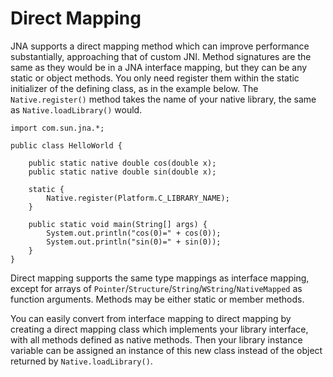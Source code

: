 Direct Mapping
==============

JNA supports a direct mapping method which can improve performance substantially, approaching that of custom JNI. Method signatures are the same as they would be in a JNA interface mapping, but they can be any static or object methods. You only need register them within the static initializer of the defining class, as in the example below. The `Native.register()` method takes the name of your native library, the same as `Native.loadLibrary()` would.

    import com.sun.jna.*;

    public class HelloWorld {
                
        public static native double cos(double x);
        public static native double sin(double x);
        
        static {
            Native.register(Platform.C_LIBRARY_NAME);
        }

        public static void main(String[] args) {
            System.out.println("cos(0)=" + cos(0));
            System.out.println("sin(0)=" + sin(0));
        }
    }

Direct mapping supports the same type mappings as interface mapping, except for arrays of `Pointer`/`Structure`/`String`/`WString`/`NativeMapped` as function arguments.  Methods may be either static or member methods.

You can easily convert from interface mapping to direct mapping by creating a direct mapping class which implements your library interface, with all methods defined as native methods. Then your library instance variable can be assigned an instance of this new class instead of the object returned by `Native.loadLibrary()`.

